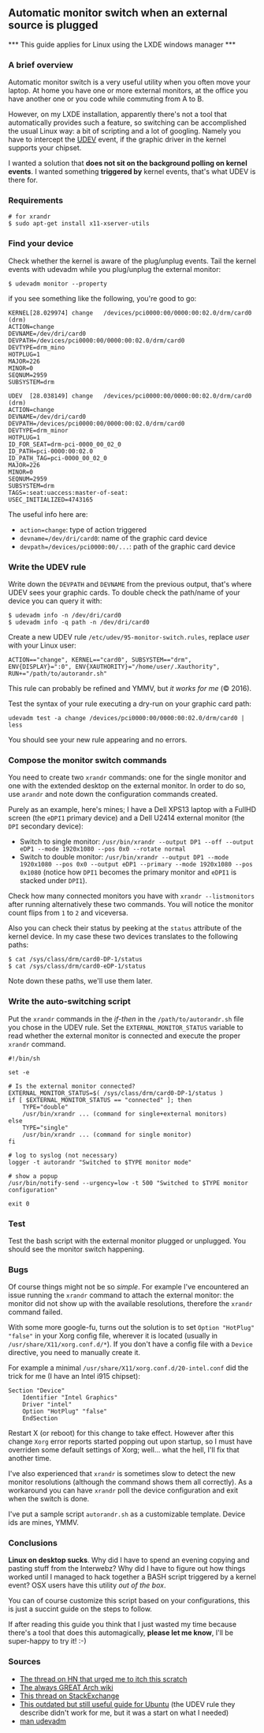 ## Automatic monitor switch when an external source is plugged


*** This guide applies for Linux using the LXDE windows manager ***


### A brief overview
Automatic monitor switch is a very useful utility when you often move your laptop. At home you have one or more external monitors, at the office you have another one or you code while commuting from A to B.

However, on my LXDE installation, apparently there's not a tool that automatically provides such a feature, so switching can be accomplished the usual Linux way: a bit of scripting and a lot of googling.
Namely you have to intercept the [UDEV](https://en.wikipedia.org/wiki/Udev) event, if the graphic driver in the kernel supports your chipset.

I wanted a solution that __does not sit on the background polling on kernel events__. I wanted something __triggered by__ kernel events, that's what UDEV is there for.

### Requirements
```
# for xrandr
$ sudo apt-get install x11-xserver-utils
```

### Find your device
Check whether the kernel is aware of the plug/unplug events. Tail the kernel events with udevadm while you plug/unplug the external monitor:
```
$ udevadm monitor --property
```
if you see something like the following, you're good to go:
```
KERNEL[28.029974] change   /devices/pci0000:00/0000:00:02.0/drm/card0 (drm)
ACTION=change
DEVNAME=/dev/dri/card0
DEVPATH=/devices/pci0000:00/0000:00:02.0/drm/card0
DEVTYPE=drm_mino
HOTPLUG=1
MAJOR=226
MINOR=0
SEQNUM=2959
SUBSYSTEM=drm

UDEV  [28.038149] change   /devices/pci0000:00/0000:00:02.0/drm/card0 (drm)
ACTION=change
DEVNAME=/dev/dri/card0
DEVPATH=/devices/pci0000:00/0000:00:02.0/drm/card0
DEVTYPE=drm_minor
HOTPLUG=1
ID_FOR_SEAT=drm-pci-0000_00_02_0
ID_PATH=pci-0000:00:02.0
ID_PATH_TAG=pci-0000_00_02_0
MAJOR=226
MINOR=0
SEQNUM=2959
SUBSYSTEM=drm
TAGS=:seat:uaccess:master-of-seat:
USEC_INITIALIZED=4743165
```
The useful info here are:
- `action=change`: type of action triggered
- `devname=/dev/dri/card0`: name of the graphic card device
- `devpath=/devices/pci0000:00/...`: path of the graphic card device

### Write the UDEV rule
Write down the `DEVPATH` and `DEVNAME` from the previous output, that's where UDEV sees your graphic cards. To double check the path/name of your device you can query it with:
```
$ udevadm info -n /dev/dri/card0
$ udevadm info -q path -n /dev/dri/card0
```
Create a new UDEV rule `/etc/udev/95-monitor-switch.rules`, replace _user_ with your Linux user:
```
ACTION=="change", KERNEL=="card0", SUBSYSTEM=="drm", ENV{DISPLAY}=":0", ENV{XAUTHORITY}="/home/user/.Xauthority", RUN+="/path/to/autorandr.sh"
```
This rule can probably be refined and YMMV, but _it works for me_ (:copyright: 2016).

Test the syntax of your rule executing a dry-run on your graphic card path:
```
udevadm test -a change /devices/pci0000:00/0000:00:02.0/drm/card0 | less
```
You should see your new rule appearing and no errors.

### Compose the monitor switch commands
You need to create two `xrandr` commands: one for the single monitor and one with the extended desktop on the external monitor. In order to do so, use `arandr` and note down the configuration commands created.

Purely as an example, here's mines; I have a Dell XPS13 laptop with a FullHD screen (the `eDPI1` primary device) and a Dell U2414 external monitor (the `DPI` secondary device):
* Switch to single monitor: `/usr/bin/xrandr --output DP1 --off --output eDP1 --mode 1920x1080 --pos 0x0 --rotate normal`
* Switch to double monitor: `/usr/bin/xrandr --output DP1 --mode 1920x1080 --pos 0x0 --output eDP1 --primary --mode 1920x1080 --pos 0x1080` (notice how `DPI1` becomes the primary monitor and `eDPI1` is stacked under `DPI1`).

Check how many connected monitors you have with `xrandr --listmonitors` after running alternatively these two commands. You will notice the monitor count flips from `1` to `2` and viceversa.

Also you can check their status by peeking at the `status` attribute of the kernel device. In my case these two devices translates to the following paths:
```
$ cat /sys/class/drm/card0-DP-1/status
$ cat /sys/class/drm/card0-eDP-1/status
```
Note down these paths, we'll use them later.

### Write the auto-switching script
Put the `xrandr` commands in the *if-then* in the `/path/to/autorandr.sh` file you chose in the UDEV rule. Set the `EXTERNAL_MONITOR_STATUS` variable to read whether the external monitor is connected and execute the proper `xrandr` command.
```
#!/bin/sh

set -e

# Is the external monitor connected?
EXTERNAL_MONITOR_STATUS=$( /sys/class/drm/card0-DP-1/status )
if [ $EXTERNAL_MONITOR_STATUS == "connected" ]; then
    TYPE="double"
    /usr/bin/xrandr ... (command for single+external monitors)
else
    TYPE="single"
    /usr/bin/xrandr ... (command for single monitor)
fi

# log to syslog (not necessary)
logger -t autorandr "Switched to $TYPE monitor mode"

# show a popup
/usr/bin/notify-send --urgency=low -t 500 "Switched to $TYPE monitor configuration"

exit 0
```

### Test
Test the bash script with the external monitor plugged or unplugged. You should see the monitor switch happening.

### Bugs
Of course things might not be so *simple*. For example I've encountered an issue running the `xrandr` command to attach the external monitor: the monitor did not show up with the available resolutions, therefore the `xrandr` command failed.

With some more google-fu, turns out the solution is to set `Option "HotPlug" "false"` in your Xorg config file, wherever it is located (usually in `/usr/share/X11/xorg.conf.d/*`). If you don't have a config file with a `Device` directive, you need to manually create it.

For example a minimal `/usr/share/X11/xorg.conf.d/20-intel.conf` did the trick for me (I have an Intel i915 chipset):
```
Section "Device"
    Identifier "Intel Graphics"
    Driver "intel"
    Option "HotPlug" "false"
    EndSection
```
Restart X (or reboot) for this change to take effect.
However after this change `Xorg` error reports started popping out upon startup, so I must have overriden some default settings of Xorg; well... what the hell, I'll fix that another time.

I've also experienced that `xrandr` is sometimes slow to detect the new monitor resolutions (although the command shows them all correctly). As a workaround you can have `xrandr` poll the device configuration and exit when the switch is done.

I've put a sample script `autorandr.sh` as a customizable template. Device ids are mines, YMMV.

### Conclusions

**Linux on desktop sucks**. Why did I have to spend an evening copying and pasting stuff from the Interwebz? Why did I have to figure out how things worked until I managed to hack together a BASH script triggered by a kernel event? OSX users have this utility *out of the box*.

You can of course customize this script based on your configurations, this is just a succint guide on the steps to follow.

If after reading this guide you think that I just wasted my time because there's a tool that does this automagically, __please let me know__, I'll be super-happy to try it! :-)

### Sources

- [The thread on HN that urged me to itch this scratch](https://news.ycombinator.com/item?id=11570940)
- [The always GREAT Arch wiki](https://wiki.archlinux.org/index.php/Udev)
- [This thread on StackExchange](http://unix.stackexchange.com/questions/4489/a-tool-for-automatically-applying-randr-configuration-when-external-display-is-pl/13917)
- [This outdated but still useful guide for Ubuntu](https://help.ubuntu.com/community/DynamicMultiMonitor) (the UDEV rule they describe didn't work for me, but it was a start on what I needed)
- [man udevadm](http://linux.die.net/man/8/udevadm)
